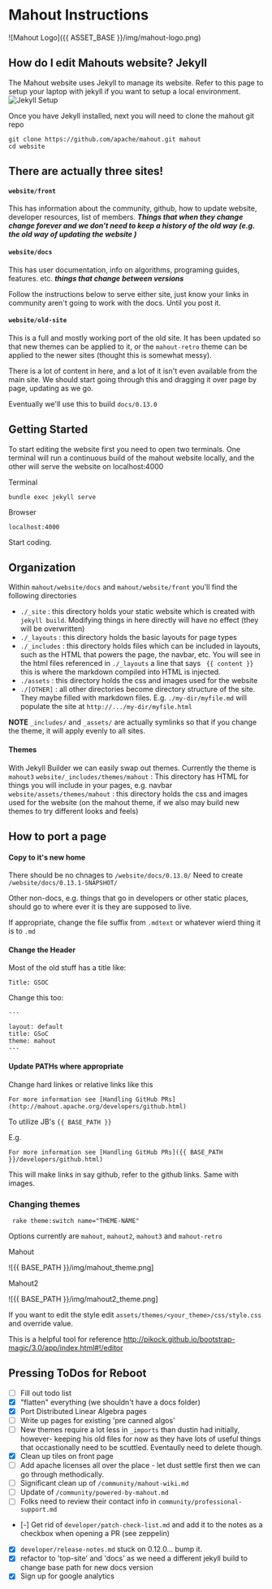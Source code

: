 # Mahout Instructions

![Mahout Logo]({{ ASSET_BASE }}/img/mahout-logo.png)

## How do I edit Mahouts website? Jekyll

The Mahout website uses Jekyll to manage its website.  Refer to this page to setup your laptop with jekyll if you want to setup a local environment.
![Jekyll Setup](https://scotch.io/tutorials/getting-started-with-jekyll-plus-a-free-bootstrap-3-starter-theme)

Once you have Jekyll installed, next you will need to clone the mahout git repo
```
git clone https://github.com/apache/mahout.git mahout
cd website
```


## There are actually three sites!

#### `website/front`

This has information about the community, github, how to update website, developer resources, list of members. __*Things that when they change change forever and we don't need to keep a history of the old way (e.g. the old way of updating the website )*__

#### `website/docs`

This has user documentation, info on algorithms, programing guides, features. etc. 
__*things that change between versions*__

Follow the instructions below to serve either site, just know your links in community aren't going to work with the docs. Until you post it.

#### `website/old-site`

This is a full and mostly working port of the old site. It has been updated so that new themes can be applied to it, or the `mahout-retro` theme can be applied to the newer sites (thought this is somewhat messy).

There is a lot of content in here, and a lot of it isn't even available from the main site. We should start going through this and dragging it over page by page, updating as we go.

Eventually we'll use this to build `docs/0.13.0`

## Getting Started

To start editing the website first you need to open two terminals.  One terminal will run a continuous build of the mahout website locally, and the other will serve the website on localhost:4000

Terminal
```
bundle exec jekyll serve
```

Browser
```
localhost:4000
```

Start coding.



## Organization

Within `mahout/website/docs` and `mahout/website/front` you'll find the following directories

- `./_site`   : this directory holds your static website which is created with `jekyll build`. Modifying things in here directly will have no effect (they will be overwritten)
- `./_layouts`  : this directory holds the basic layouts for page types
- `./_includes`  : this directory holds files which can be included in layouts, such as the HTML that powers the 
page, the navbar, etc. You will see in the html files referenced in `./_layouts` a line that says ` {{ content }}` this 
 is where the markdown compiled into HTML is injected. 
- `./assets`    : this directory holds the css and images used for the website
- `./[OTHER]`   : all other directories become directory structure of the site. They maybe filled with markdown files. E.g.
`./my-dir/myfile.md` will populate the site at `http://.../my-dir/myfile.html`

**NOTE** `_includes/` and `_assets/` are actually symlinks so that if you change the theme, it will apply evenly to all sites.

#### Themes

With Jekyll Builder we can easily swap out themes.  Currently the theme is `mahout3`
`website/_includes/themes/mahout` : This directory has HTML for things you will include in your pages, e.g. navbar
`website/assets/themes/mahout`  : this directory holds the css and images used for the website (on the mahout theme, if we also may build new themes to try different looks and feels)



## How to port a page 

#### Copy to it's new home

There should be no chnages to `/website/docs/0.13.0/`  Need to create `/website/docs/0.13.1-SNAPSHOT/`

Other non-docs, e.g. things that go in developers or other static places, should go to where ever it is they are supposed to live.

If appropriate, change the file suffix from `.mdtext` or whatever wierd thing it is to `.md`

#### Change the Header

Most of the old stuff has a title like:

`Title: GSOC`

Change this too:

`---`
```
layout: default
title: GSoC
theme: mahout
---
```

#### Update PATHs where appropriate

Change hard linkes or relative links like this
```
For more information see [Handling GitHub PRs](http://mahout.apache.org/developers/github.html)
```

To utilize JB's `{{ BASE_PATH }}`

E.g. 
```
For more information see [Handling GitHub PRs]({{ BASE_PATH }}/developers/github.html)
```

This will make links in say github, refer to the github links. Same with images. 



### Changing themes

` rake theme:switch name="THEME-NAME"`

Options currently are `mahout`, `mahout2`, `mahout3` and `mahout-retro`

Mahout

![{{ BASE_PATH }}/img/mahout_theme.png]


Mahout2

![{{ BASE_PATH }}/img/mahout2_theme.png]

If you want to edit the style edit `assets/themes/<your_theme>/css/style.css` and override value.

This is a helpful tool for reference http://pikock.github.io/bootstrap-magic/3.0/app/index.html#!/editor


## Pressing ToDos for Reboot

- [ ] Fill out todo list
- [x] "flatten" everything (we shouldn't have a docs folder)
- [x] Port Distributed Linear Algebra pages
- [ ] Write up pages for existing 'pre canned algos'
- [ ] New themes require a lot less in `_imports` than dustin had initially, however- keeping his old files for now as they have lots of useful things that occastionally need to be scuttled. Eventaully need to delete though.
- [x] Clean up tiles on front page
- [ ] Add apache licenses all over the place - let dust settle first then we can go through methodically.
- [ ] Significant clean up of `/community/mahout-wiki.md`
- [ ] Update of `/community/powered-by-mahout.md`
- [ ] Folks need to review their contact info in `community/professional-support.md`
- [-] Get rid of `developer/patch-check-list.md` and add it to the notes as a checkbox when opening a PR (see zeppelin)
- [x] `developer/release-notes.md` stuck on 0.12.0... bump it. 
- [x] refactor to 'top-site' and 'docs' as we need a different jekyll build to change base path for new docs version
- [x] Sign up for google analytics